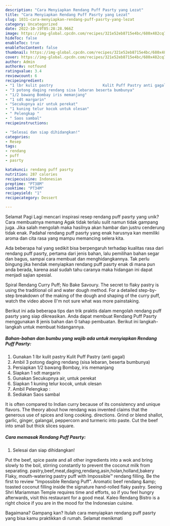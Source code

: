 ```yaml
---
description: "Cara Menyiapkan Rendang Puff Pasrty yang Lezat"
title: "Cara Menyiapkan Rendang Puff Pasrty yang Lezat"
slug: 1031-cara-menyiapkan-rendang-puff-pasrty-yang-lezat
category: Uncategorized
date: 2022-10-19T05:28:28.966Z
image: https://img-global.cpcdn.com/recipes/321e52eb8715e4bc/680x482cq70/rendang-puff-pasrty-foto-resep-utama.jpg
hideToc: false
enableToc: true
enableTocContent: false
thumbnail: https://img-global.cpcdn.com/recipes/321e52eb8715e4bc/680x482cq70/rendang-puff-pasrty-foto-resep-utama.jpg
cover: https://img-global.cpcdn.com/recipes/321e52eb8715e4bc/680x482cq70/rendang-puff-pasrty-foto-resep-utama.jpg
author: Admin
authorAv: notfound
ratingvalue: 3.4
reviewcount: 6
recipeingredient:
- "1 lbr kulit pastry                      Kulit Puff Pastry anti gagal"
- "3 potong daging rendang sisa lebaran beserta bumbunya"
- "1/2 bawang Bombay iris memanjang"
- "1 sdt margarin"
- "Secukupnya air untuk perekat"
- "1 kuning telur kocok untuk olesan"
- " Pelengkap "
- " Saos sambal"
recipeinstructions:

- "Selesai dan siap dihidangkan!"
categories:
- Resep
tags:
- rendang
- puff
- pasrty

katakunci: rendang puff pasrty 
nutrition: 287 calories
recipecuisine: Indonesian
preptime: "PT38M"
cooktime: "PT34M"
recipeyield: "1"
recipecategory: Dessert

---
```



Selamat Pagi Lagi mencari inspirasi resep rendang puff pasrty yang unik? Cara membuatnya memang Agak tidak terlalu sulit namun tidak gampang juga. Jika salah mengolah maka hasilnya akan hambar dan justru cenderung tidak enak. Padahal rendang puff pasrty yang enak harusnya kan memiliki aroma dan cita rasa yang mampu memancing selera kita.


Ada beberapa hal yang sedikit bisa berpengaruh terhadap kualitas rasa dari rendang puff pasrty, pertama dari jenis bahan, lalu pemilihan bahan segar dan bagus, sampai cara membuat dan menghidangkannya. Tak perlu bingung jika hendak menyiapkan rendang puff pasrty enak di mana pun anda berada, karena asal sudah tahu caranya maka hidangan ini dapat menjadi sajian spesial.

Spiral Rendang Curry Puff; No Bake Savoury. The secret to flaky pastry is using the traditional oil and water dough method. For a detailed step-by-step breakdown of the making of the dough and shaping of the curry puff, watch the video above (I&#39;m not sure what was more painstaking.


Berikut ini ada beberapa tips dan trik praktis dalam mengolah rendang puff pasrty yang siap dikreasikan. Anda dapat membuat Rendang Puff Pasrty menggunakan 8 jenis bahan dan 0 tahap pembuatan. Berikut ini langkah-langkah untuk membuat hidangannya.

<!--inarticleads1-->

##### Bahan-bahan dan bumbu yang wajib ada untuk menyiapkan Rendang Puff Pasrty:

1. Gunakan 1 lbr kulit pastry                      Kulit Puff Pastry (anti gagal)
1. Ambil 3 potong daging rendang (sisa lebaran, beserta bumbunya)
1. Persiapkan 1/2 bawang Bombay, iris memanjang
1. Siapkan 1 sdt margarin
1. Gunakan Secukupnya air, untuk perekat
1. Siapkan 1 kuning telur kocok, untuk olesan
1. Ambil  Pelengkap :
1. Sediakan  Saos sambal


It is often compared to Indian curry because of its consistency and unique flavors. The theory about how rendang was invented claims that the generous use of spices and long cooking. directions. Grind or blend shallot, garlic, ginger, galangal, peppercorn and turmeric into paste. Cut the beef into small but thick slices square. 

<!--inarticleads2-->

##### Cara memasak Rendang Puff Pasrty:


1. Selesai dan siap dihidangkan!

Put the beef, spice paste and all other ingredients into a wok and bring slowly to the boil, stirring constantly to prevent the coconut milk from separating. pastry,beef,meat,daging,rendang,asin,holan,holland,bakery Flaky, mouth-watering pastry puff with Impossible™ rendang filling. Be the first to review &#34;Impossible Rendang Puff&#34;. Aromatic beef rendang &amp;amp; toasted coconut filling inside the signature hand-rolled flaky pastry. Seeing Shri Mariamman Temple requires time and efforts, so if you feel hungry afterwards, visit this restaurant for a good meal. Kaleo Rendang Bistro is a right choice if you are in the mood for the Indonesian cuisine. 

Bagaimana? Gampang kan? Itulah cara menyiapkan rendang puff pasrty yang bisa kamu praktikkan di rumah. Selamat menikmati
